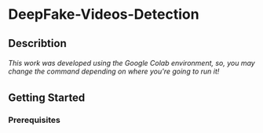 # DeepFake-Videos-Detection
## Describtion
###### This work was developed using the Google Colab environment, so, you may change the command depending on where you're going to run it! 
## Getting Started
### Prerequisites

